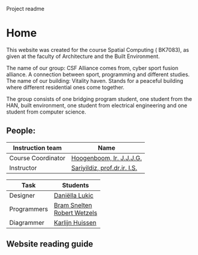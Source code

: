 Project readme
# Home
This website was created for the  course Spatial Computing ( BK7083), as given at the faculty of Architecture and the Built Environment.

The name of our group: CSF Alliance comes from, cyber sport fusion alliance. A connection between sport, programming and different studies. The name of our building: Vitality haven. Stands for a peaceful building where different residential ones come together. 

The group consists of one bridging program student, one student from the HAN, built environment, one student from electrical engineering and one student from computer science. 

## People: 
| Instruction team  | Name |
| ------------- | ------------- |
| Course Coordinator  | [Hoogenboom, Ir. J.J.J.G.](mailto:J.J.J.G.Hoogenboom@tudelft.nl)  |
| Instructor  | [Sariyildiz, prof.dr.ir. I.S.](mailto:I.S.Sariyildiz@tudelft.nl)  |



| Task  | Students |
| ------------- | ------------- |
| Designer  | [Daniëlla Lukic](mailto:6054781)  |
| Programmers  | [Bram Snelten](mailto:5519365)<br>[Robert Wetzels](mailto:5175550)  |
| Diagrammer  | [Karlijn Huissen](mailto:5920442)  |

## Website reading guide
